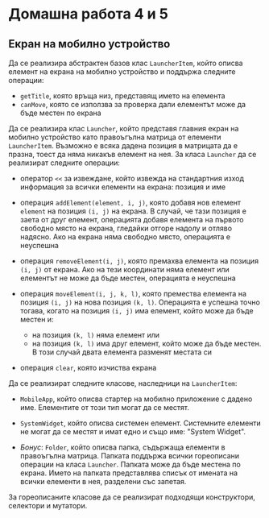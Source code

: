 Домашна работа 4 и 5
====================

Екран на мобилно устройство
---------------------------

Да се реализира абстрактен базов клас `LauncherItem`,
който описва елемент на екрана на мобилно устройство
и поддържа следните операции:
* `getTitle`, която връща низ, представящ името на елемента
* `canMove`, която се използва за проверка дали елементът
може да бъде местен по екрана

Да се реализира клас `Launcher`, който представя главния екран
на мобилно устройство като правоъгълна матрица от елементи `LauncherItem`.
Възможно е всяка дадена позиция в матрицата да е празна,
тоест да няма никакъв елемент на нея. За класа `Launcher`
да се реализират следните операции:
* оператор `<<` за извеждане, който извежда на стандартния изход информация
за всички елементи на екрана: позиция и име

* операция `addElement(element, i, j)`, която добавя нов елемент `element`
на позиция `(i, j)` на екрана. В случай, че тази позиция е заета
от друг елемент, операцията добавя елемента на първото свободно място на екрана,
гледайки отгоре надолу и отляво надясно. Ако на екрана няма свободно място,
операцията е неуспешна

* операция `removeElement(i, j)`, която премахва елемента на позиция `(i, j)`
от екрана. Ако на тези координати няма елемент или елементът не може
да бъде местен, операцията е неуспешна

* операция `moveElement(i, j, k, l)`, която премества
елемента на позиция `(i, j)` на нова позиция `(k, l)`.
Операцията е успешна точно тогава, когато на позиция `(i, j)` има елемент,
който може да бъде местен и:
  * на позиция `(k, l)` няма елемент или
  * на позиция `(k, l)` има друг елемент, който може да бъде местен.
  В този случай двата елемента разменят местата си

* операция `clear`, която изчиства екрана

Да се реализират следните класове, наследници на `LauncherItem`:
* `MobileApp`, който описва стартер на мобилно приложение с дадено име.
Елементите от този тип могат да се местят.

* `SystemWidget`, който описва системен елемент. Системните елементи
не могат да се местят и имат едно и също име: "System Widget".

* *Бонус*: `Folder`, който описва папка,
съдържаща елементи в правоъгълна матрица. Папката поддържа всички
гореописани операции на класа `Launcher`. Папката може да бъде
местена по екрана. Името на папката представлява списък от
имената на всички елементи в нея, разделени със запетая.

За гореописаните класове да се реализират подходящи конструктори,
селектори и мутатори.
